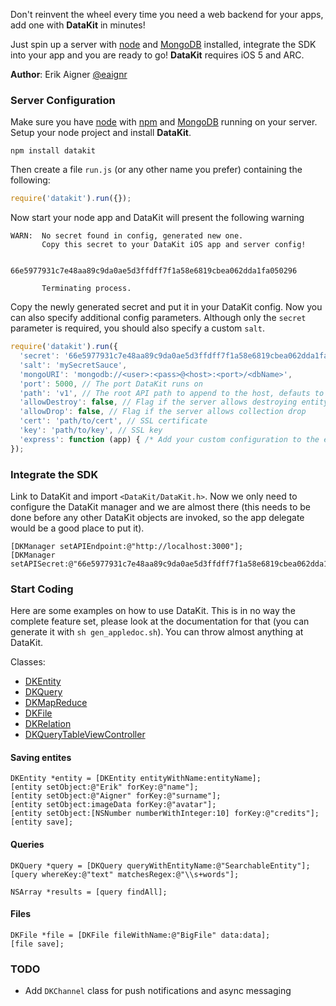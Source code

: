 Don't reinvent the wheel every time you need a web backend for your apps, add one with **DataKit** in minutes!

Just spin up a server with [node](http://nodejs.org) and [MongoDB](http://www.mongodb.org) installed,
integrate the SDK into your app and you are ready to go! **DataKit** requires iOS 5 and ARC.

**Author**: Erik Aigner [@eaignr](https://twitter.com/#!/eaignr)

### Server Configuration

Make sure you have [node](http://nodejs.org) with [npm](http://npmjs.org/) and [MongoDB](http://www.mongodb.org) running on your server. Setup your node project and install **DataKit**.

    npm install datakit
    
Then create a file `run.js` (or any other name you prefer) containing the following:

```javascript
require('datakit').run({});
```

Now start your node app and DataKit will present the following warning

    WARN:  No secret found in config, generated new one.
           Copy this secret to your DataKit iOS app and server config!

  	       66e5977931c7e48aa89c9da0ae5d3ffdff7f1a58e6819cbea062dda1fa050296 
 
  	       Terminating process.
           
Copy the newly generated secret and put it in your DataKit config. Now you can also specify additional config parameters. Although only the `secret` parameter is required, you should also specify a custom `salt`.

```javascript
require('datakit').run({
  'secret': '66e5977931c7e48aa89c9da0ae5d3ffdff7f1a58e6819cbea062dda1fa050296',
  'salt': 'mySecretSauce',
  'mongoURI': 'mongodb://<user>:<pass>@<host>:<port>/<dbName>',
  'port': 5000, // The port DataKit runs on
  'path': 'v1', // The root API path to append to the host, defauts to empty string
  'allowDestroy': false, // Flag if the server allows destroying entity collections
  'allowDrop': false, // Flag if the server allows collection drop
  'cert': 'path/to/cert', // SSL certificate
  'key': 'path/to/key', // SSL key
  'express': function (app) { /* Add your custom configuration to the express app */}
});
```

### Integrate the SDK

Link to DataKit and import `<DataKit/DataKit.h>`. Now we only need to configure the DataKit manager and we are almost there (this needs to be done before any other DataKit objects are invoked, so the app delegate would be a good place to put it).

```objc
[DKManager setAPIEndpoint:@"http://localhost:3000"];
[DKManager setAPISecret:@"66e5977931c7e48aa89c9da0ae5d3ffdff7f1a58e6819cbea062dda1fa050296"];
```

### Start Coding

Here are some examples on how to use DataKit. This is in no way the complete feature set, please look at the documentation for that (you can generate it with `sh gen_appledoc.sh`). You can throw almost anything at DataKit.

Classes:

- [DKEntity](https://github.com/eaigner/DataKit/blob/master/DataKit/DKEntity.h)
- [DKQuery](https://github.com/eaigner/DataKit/blob/master/DataKit/DKQuery.h)
- [DKMapReduce](https://github.com/eaigner/DataKit/blob/master/DataKit/DKMapReduce.h)
- [DKFile](https://github.com/eaigner/DataKit/blob/master/DataKit/DKFile.h)
- [DKRelation](https://github.com/eaigner/DataKit/blob/master/DataKit/DKRelation.h)
- [DKQueryTableViewController](https://github.com/eaigner/DataKit/blob/master/DataKit/DKQueryTableViewController.h)

#### Saving entites

```objc
DKEntity *entity = [DKEntity entityWithName:entityName];
[entity setObject:@"Erik" forKey:@"name"];
[entity setObject:@"Aigner" forKey:@"surname"];
[entity setObject:imageData forKey:@"avatar"];
[entity setObject:[NSNumber numberWithInteger:10] forKey:@"credits"];
[entity save];
```
    
#### Queries

```objc
DKQuery *query = [DKQuery queryWithEntityName:@"SearchableEntity"];
[query whereKey:@"text" matchesRegex:@"\\s+words"];

NSArray *results = [query findAll];
```
    
#### Files

```objc
DKFile *file = [DKFile fileWithName:@"BigFile" data:data];
[file save];
```

### TODO

- Add `DKChannel` class for push notifications and async messaging
